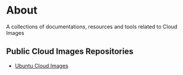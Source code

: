 # About
A collections of documentations, resources and tools related to Cloud Images

## Public Cloud Images Repositories
- [Ubuntu Cloud Images](https://cloud-images.ubuntu.com/)
